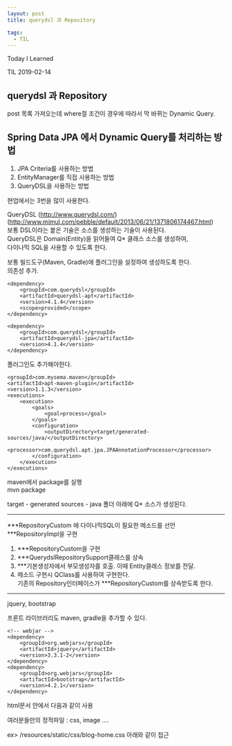 ```yaml
---
layout: post 
title: querydsl 과 Repository

tags:
  - TIL
---
```

Today I Learned

TIL 2019-02-14

## querydsl 과 Repository

post 목록 가져오는데 where절 조건이 경우에 따라서 막 바뀌는 Dynamic Query.  

## Spring Data JPA 에서 Dynamic Query를 처리하는 방법

1. JPA Criteria를 사용하는 방법
2. EntityManager를 직접 사용하는 방법
3. QueryDSL을 사용하는 방법

현업에서는 3번을 많이 사용한다.  

QueryDSL (http://www.querydsl.com/)
(http://www.mimul.com/pebble/default/2013/06/21/1371806174467.html)  
보통 DSL이라는 붙은 기술은 소스를 생성하는 기술이 사용된다.  
QueryDSL은 Domain(Entity)을 읽어들여 Q* 클래스 소스를 생성하여,  
다이나믹 SQL을 사용할 수 있도록 한다.  

보통 빌드도구(Maven, Gradle)에 플러그인을 설정하여  생성하도록 한다.  
의존성 추가.  

```
<dependency>
    <groupId>com.querydsl</groupId>
    <artifactId>querydsl-apt</artifactId>
    <version>4.1.4</version>
    <scope>provided</scope>
</dependency>

<dependency>
    <groupId>com.querydsl</groupId>
    <artifactId>querydsl-jpa</artifactId>
    <version>4.1.4</version>
</dependency>
```
플러그인도 추가해야한다.
```
<groupId>com.mysema.maven</groupId>
<artifactId>apt-maven-plugin</artifactId>
<version>1.1.3</version>
<executions>
    <execution>
        <goals>
            <goal>process</goal>
        </goals>
        <configuration>
            <outputDirectory>target/generated-sources/java/</outputDirectory>
            <processor>com.querydsl.apt.jpa.JPAAnnotationProcessor</processor>
        </configuration>
    </execution>
</executions>

```

maven에서 package를 실행  
mvn package  

target - generated sources - java 폴더 아래에 Q* 소스가 생성된다.  

---

***RepositoryCustom 에 다이나믹SQL이 필요한 메소드를 선언  
***RepositoryImpl을 구현  
1) ***RepositoryCustom을 구현  
2) ***QuerydslRepositorySupport클래스를 상속  
3) ***기본생성자에서 부모생성자를 호출. 이때 Entity클래스 정보를 전달.  
4) 메소드 구현시 QClass를 사용하여 구현한다.  
기존의 Repository인터페이스가 ***RepositoryCustom를 상속받도록 한다.

---
jquery, bootstrap

프론트 라이브러리도 maven, gradle을 추가할 수 있다.

    <!-- webjar -->
    <dependency>
        <groupId>org.webjars</groupId>
        <artifactId>jquery</artifactId>
        <version>3.3.1-2</version>
    </dependency>
    <dependency>
        <groupId>org.webjars</groupId>
        <artifactId>bootstrap</artifactId>
        <version>4.2.1</version>
    </dependency>
html문서 안에서 다음과 같이 사용

여러분들만의 정적파일 : css, image ....

ex> /resources/static/css/blog-home.css
아래와 같이 접근
